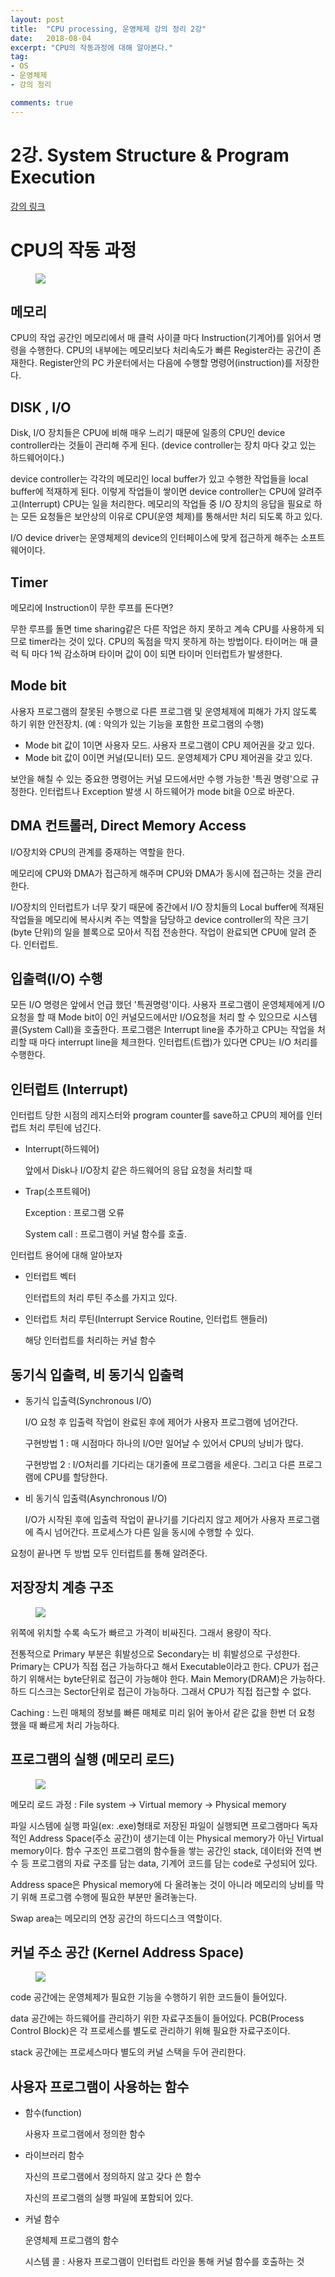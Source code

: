 ```yaml
---
layout: post
title:  "CPU processing, 운영체제 강의 정리 2강"
date:   2018-08-04
excerpt: "CPU의 작동과정에 대해 알아본다."
tag:
- OS
- 운영체제
- 강의 정리

comments: true
---
```

# 2강. System Structure & Program Execution

[강의 링크](https://core.ewha.ac.kr/publicview/C0101020140314151238067290?vmode=f)

# CPU의 작동 과정
<figure>
	<a href="https://drive.google.com/open?id=1QHnvPfzePH92zakD96Lm0rnr9h8sItE9"><img src="https://drive.google.com/open?id=1QHnvPfzePH92zakD96Lm0rnr9h8sItE9"></a>
</figure>

## 메모리

CPU의 작업 공간인 메모리에서 매 클럭 사이클 마다 Instruction(기계어)를 읽어서 명령을 수행한다. CPU의 내부에는  메모리보다 처리속도가 빠른 Register라는 공간이 존재한다. Register안의 PC 카운터에서는 다음에 수행할 명령어(instruction)를 저장한다.

## DISK , I/O

Disk, I/O 장치들은 CPU에 비해 매우 느리기 때문에 일종의 CPU인 device controller라는 것들이 관리해 주게 된다. (device controller는 장치 마다 갖고 있는 하드웨어이다.)

device controller는 각각의 메모리인 local buffer가 있고 수행한 작업들을 local buffer에 적재하게 된다. 이렇게 작업들이 쌓이면 device controller는 CPU에 알려주고(Interrupt) CPU는 일을 처리한다. 메모리의 작업들 중 I/O 장치의 응답을 필요로 하는 모든 요청들은 보안상의 이유로 CPU(운영 체제)를 통해서만 처리 되도록 하고 있다.

I/O device driver는 운영체제의 device의 인터페이스에 맞게 접근하게 해주는 소프트웨어이다.

## Timer

메모리에 Instruction이 무한 루프를 돈다면?

무한 루프를 돌면 time sharing같은 다른 작업은 하지 못하고 계속 CPU를 사용하게 되므로 timer라는 것이 있다. CPU의 독점을 막지 못하게 하는 방법이다. 타이머는 매 클럭 틱 마다 1씩 감소하며 타이머 값이 0이 되면 타이머 인터럽트가 발생한다.

## Mode bit

사용자 프로그램의 잘못된 수행으로 다른 프로그램 및 운영체제에 피해가 가지 않도록 하기 위한 안전장치. (예 : 악의가 있는 기능을 포함한 프로그램의 수행)

- Mode bit 값이 1이면 사용자 모드. 사용자 프로그램이 CPU 제어권을 갖고 있다.
- Mode bit 값이 0이면 커널(모니터) 모드. 운영체제가 CPU 제어권을 갖고 있다.

보안을 해칠 수 있는 중요한 명령어는 커널 모드에서만 수행 가능한 '특권 명령'으로 규정한다. 인터럽트나 Exception 발생 시 하드웨어가 mode bit을 0으로 바꾼다.

## DMA 컨트롤러, Direct Memory Access

I/O장치와 CPU의 관계를 중재하는 역할을 한다.

메모리에 CPU와 DMA가 접근하게 해주며 CPU와 DMA가 동시에 접근하는 것을 관리한다.

I/O장치의 인터럽트가 너무 잦기 때문에 중간에서 I/O 장치들의 Local buffer에 적재된 작업들을 메모리에 복사시켜 주는 역할을 담당하고 device controller의 작은 크기(byte 단위)의 일을 블록으로 모아서 직접 전송한다. 작업이 완료되면 CPU에 알려 준다. 인터럽트.

## 입출력(I/O) 수행

모든 I/O 명령은 앞에서 언급 했던 '특권명령'이다. 사용자 프로그램이 운영체제에게 I/O 요청을 할 때 Mode bit이 0인 커널모드에서만 I/O요청을 처리 할 수 있으므로 시스템 콜(System Call)을 호출한다. 프로그램은 Interrupt line을 추가하고 CPU는 작업을 처리할 때 마다 interrupt line을 체크한다. 인터럽트(트랩)가 있다면 CPU는 I/O 처리를 수행한다.

## 인터럽트 (Interrupt)

인터럽트 당한 시점의 레지스터와 program counter를 save하고 CPU의 제어를 인터럽트 처리 루틴에 넘긴다.

- Interrupt(하드웨어)

  앞에서 Disk나 I/O장치 같은 하드웨어의 응답 요청을 처리할 때

- Trap(소프트웨어)

  Exception : 프로그램 오류

  System call : 프로그램이 커널 함수를 호출.

인터럽트 용어에 대해 알아보자

- 인터럽트 벡터

  인터럽트의 처리 루틴 주소를 가지고 있다.

- 인터럽트 처리 루틴(Interrupt Service Routine, 인터럽트 핸들러)

  해당 인터럽트를 처리하는 커널 함수

## 동기식 입출력, 비 동기식 입출력

- 동기식 입출력(Synchronous I/O)

  I/O 요청 후 입출력 작업이 완료된 후에 제어가 사용자 프로그램에 넘어간다.

  구현방법 1 : 매 시점마다 하나의 I/O만 일어날 수 있어서 CPU의 낭비가 많다.

  구현방법 2 : I/O처리를 기다리는 대기줄에 프로그램을 세운다. 그리고 다른 프로그램에 CPU를 할당한다.

- 비 동기식 입출력(Asynchronous I/O)

  I/O가 시작된 후에 입출력 작업이 끝나기를 기다리지 않고 제어가 사용자 프로그램에 즉시 넘어간다. 프로세스가 다른 일을 동시에 수행할 수 있다.

요청이 끝나면 두 방법 모두 인터럽트를 통해 알려준다.

## 저장장치 계층 구조
<figure>
	<a href="https://drive.google.com/open?id=1r6vrBY6guEqU_Xjc1TK6CFt74zvmR508"><img src="https://drive.google.com/open?id=1r6vrBY6guEqU_Xjc1TK6CFt74zvmR508"></a>
</figure>

위쪽에 위치할 수록 속도가 빠르고 가격이 비싸진다. 그래서 용량이 작다.

전통적으로 Primary 부분은 휘발성으로 Secondary는 비 휘발성으로 구성한다. Primary는 CPU가 직접 접근 가능하다고 해서 Executable이라고 한다. CPU가 접근하기 위해서는 byte단위로 접근이 가능해야 한다. Main Memory(DRAM)은 가능하다. 하드 디스크는 Sector단위로 접근이 가능하다. 그래서 CPU가 직접 접근할 수 없다.

Caching : 느린 매체의 정보를 빠른 매체로 미리 읽어 놓아서 같은 값을 한번 더 요청 했을 때 빠르게 처리 가능하다.

## 프로그램의 실행 (메모리 로드)
<figure>
	<a href="https://drive.google.com/open?id=1nuuLQaiYlz4fF6lcDajcHcuWNX4fyceX"><img src="https://drive.google.com/open?id=1nuuLQaiYlz4fF6lcDajcHcuWNX4fyceX"></a>
</figure>

메모리 로드 과정 : File system → Virtual memory → Physical memory

파일 시스템에 실행 파일(ex: .exe)형태로 저장된 파일이 실행되면 프로그램마다 독자적인 Address Space(주소 공간)이 생기는데 이는 Physical memory가 아닌 Virtual memory이다. 함수 구조인 프로그램의 함수들을 쌓는 공간인 stack, 데이터와 전역 변수 등 프로그램의 자료 구조를 담는 data, 기계어 코드를 담는 code로 구성되어 있다.

Address space은 Physical memory에 다 올려놓는 것이 아니라 메모리의 낭비를 막기 위해 프로그램 수행에 필요한 부분만 올려놓는다.

Swap area는 메모리의 연장 공간의 하드디스크 역할이다.

## 커널 주소 공간 (Kernel Address Space)
<figure>
	<a href="https://drive.google.com/open?id=18VR5lh9TY0Mx2C57WXgUMxl4Mc1ZqoKV"><img src="https://drive.google.com/open?id=18VR5lh9TY0Mx2C57WXgUMxl4Mc1ZqoKV"></a>
</figure>

code 공간에는 운영체제가 필요한 기능을 수행하기 위한 코드들이 들어있다.

data 공간에는 하드웨어를 관리하기 위한 자료구조들이 들어있다. PCB(Process Control Block)은 각 프로세스를  별도로 관리하기 위해 필요한 자료구조이다.

stack 공간에는 프로세스마다 별도의 커널 스택을 두어 관리한다.

## 사용자 프로그램이 사용하는 함수

- 함수(function)

  사용자 프로그램에서 정의한 함수

- 라이브러리 함수

  자신의 프로그램에서 정의하지 않고 갖다 쓴 함수

  자신의 프로그램의 실행 파일에 포함되어 있다.

- 커널 함수

  운영체제 프로그램의 함수

  시스템 콜 : 사용자 프로그램이 인터럽트 라인을 통해 커널 함수를 호출하는 것

